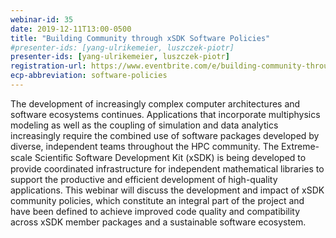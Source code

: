 ```yaml
---
webinar-id: 35
date: 2019-12-11T13:00-0500
title: "Building Community through xSDK Software Policies"
#presenter-ids: [yang-ulrikemeier, luszczek-piotr]
presenter-ids: [yang-ulrikemeier, luszczek-piotr]
registration-url: https://www.eventbrite.com/e/building-community-through-xsdk-software-policies-tickets-78632045565
ecp-abbreviation: software-policies
---
```

The development of increasingly complex computer architectures and
software ecosystems continues. Applications that incorporate
multiphysics modeling as well as the coupling of simulation and data
analytics increasingly require the combined use of software packages
developed by diverse, independent teams throughout the HPC
community. The Extreme-scale Scientiﬁc Software Development Kit (xSDK)
is being developed to provide coordinated infrastructure for
independent mathematical libraries to support the productive and
efficient development of high-quality applications. This webinar will
discuss the development and impact of xSDK community policies, which
constitute an integral part of the project and have been defined to
achieve improved code quality and compatibility across xSDK member
packages and a sustainable software ecosystem.


